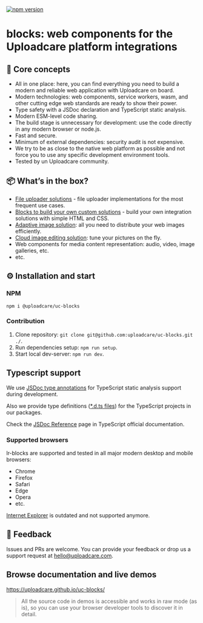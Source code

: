 [![npm version](https://badge.fury.io/js/@uploadcare%2Fuc-blocks.svg)](https://www.npmjs.com/package/@uploadcare/uc-blocks)

# blocks: web components for the Uploadcare platform integrations

## 💎 Core concepts

- All in one place: here, you can find everything you need to build a modern and reliable web application with Uploadcare on board.
- Modern technologies: web components, service workers, wasm, and other cutting edge web standards are ready to show their power.
- Type safety with a JSDoc declaration and TypeScript static analysis.
- Modern ESM-level code sharing.
- The build stage is unnecessary for development: use the code directly in any modern browser or node.js.
- Fast and secure.
- Minimum of external dependencies: security audit is not expensive.
- We try to be as close to the native web platform as possible and not force you to use any specific development environment tools.
- Tested by un Uploadcare community.

## 📦 What’s in the box?

- [File uploader solutions](./solutions/file-uploader/) - file uploader implementations for the most frequent use cases.
- [Blocks to build your own custom solutions](./blocks/) - build your own integration solutions with simple HTML and CSS.
- [Adaptive image solution](./solutions/adaptive-image/): all you need to distribute your web images efficiently.
- [Cloud image editing solution](./solutions/cloud-image-editor/): tune your pictures on the fly.
- Web components for media content representation: audio, video, image galleries, etc.
- etc.

## ⚙️ Installation and start

### NPM

`npm i @uploadcare/uc-blocks`

### Contribution

1. Clone repository: `git clone git@github.com:uploadcare/uc-blocks.git ./`.
2. Run dependencies setup: `npm run setup`.
3. Start local dev-server: `npm run dev`.

## Typescript support

We use [JSDoc type annotations](https://www.typescriptlang.org/docs/handbook/intro-to-js-ts.html) for TypeScript static analysis support during development.

Also we provide type definitions ([\*.d.ts files](https://www.typescriptlang.org/docs/handbook/declaration-files/dts-from-js.html)) for the TypeScript projects in our packages.

Check the [JSDoc Reference](https://www.typescriptlang.org/docs/handbook/jsdoc-supported-types.html) page in TypeScript official documentation.

### Supported browsers

lr-blocks are supported and tested in all major modern desktop and mobile browsers:

- Chrome
- Firefox
- Safari
- Edge
- Opera
- etc.

[Internet Explorer](https://uploadcare.com/blog/uploadcare-stops-internet-explorer-support/) is outdated and not supported anymore.

## 🚀 Feedback

Issues and PRs are welcome. You can provide your feedback or drop us a support request at hello@uploadcare.com.

## Browse documentation and live demos

https://uploadcare.github.io/uc-blocks/

> All the source code in demos is accessible and works in raw mode (as is), so you can use your browser developer tools to discover it in detail.
